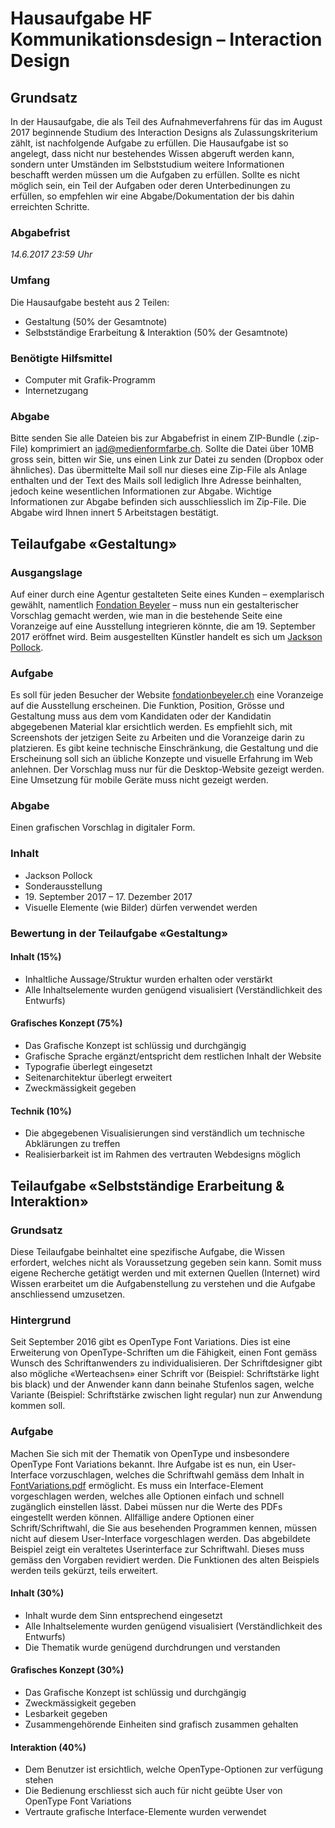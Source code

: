 # Hausaufgabe HF Kommunikationsdesign – Interaction Design 


## Grundsatz
In der Hausaufgabe, die als Teil des Aufnahmeverfahrens für das im August 2017 beginnende Studium des Interaction Designs als Zulassungskriterium zählt, ist nachfolgende Aufgabe zu erfüllen.
Die Hausaufgabe ist so angelegt, dass nicht nur bestehendes Wissen abgeruft werden kann, sondern unter Umständen im Selbststudium weitere Informationen beschafft werden müssen um die Aufgaben zu erfüllen. 
Sollte es nicht möglich sein, ein Teil der Aufgaben oder deren Unterbedinungen zu erfüllen, so empfehlen wir eine Abgabe/Dokumentation der bis dahin erreichten Schritte. 

### Abgabefrist
*14.6.2017 23:59 Uhr* 

### Umfang
Die Hausaufgabe besteht aus 2 Teilen:

* Gestaltung (50% der Gesamtnote)
* Selbstständige Erarbeitung & Interaktion (50% der Gesamtnote)

### Benötigte Hilfsmittel
* Computer mit Grafik-Programm
* Internetzugang

### Abgabe
Bitte senden Sie alle Dateien bis zur Abgabefrist in einem ZIP-Bundle (.zip-File) komprimiert an iad@medienformfarbe.ch. Sollte die Datei über 10MB gross sein, bitten wir Sie, uns einen Link zur Datei zu senden (Dropbox oder ähnliches). Das übermittelte Mail soll nur dieses eine Zip-File als Anlage enthalten und der Text des Mails soll lediglich Ihre Adresse beinhalten, jedoch keine wesentlichen Informationen zur Abgabe. Wichtige Informationen zur Abgabe befinden sich ausschliesslich im Zip-File. Die Abgabe wird Ihnen innert 5 Arbeitstagen bestätigt. 


## Teilaufgabe «Gestaltung»

### Ausgangslage
Auf einer durch eine Agentur gestalteten Seite eines Kunden – exemplarisch gewählt, namentlich [Fondation Beyeler](https://www.fondationbeyeler.ch/) – muss nun ein gestalterischer Vorschlag gemacht werden, wie man in die bestehende Seite eine Voranzeige auf eine Ausstellung integrieren könnte, die am 19. September 2017 eröffnet wird. Beim ausgestellten Künstler handelt es sich um [Jackson Pollock](https://de.wikipedia.org/wiki/Jackson_Pollock).

### Aufgabe
Es soll für jeden Besucher der Website [fondationbeyeler.ch](https://www.fondationbeyeler.ch/) eine Voranzeige auf die Ausstellung erscheinen. Die Funktion, Position, Grösse und Gestaltung muss aus dem vom Kandidaten oder der Kandidatin abgegebenen Material klar ersichtlich werden. Es empfiehlt sich, mit Screenshots der jetzigen Seite zu Arbeiten und die Voranzeige darin zu platzieren. Es gibt keine technische Einschränkung, die Gestaltung und die Erscheinung soll sich an übliche Konzepte und visuelle Erfahrung im Web anlehnen. Der Vorschlag muss nur für die Desktop-Website gezeigt werden. Eine Umsetzung für mobile Geräte muss nicht gezeigt werden. 

### Abgabe
Einen grafischen Vorschlag in digitaler Form. 

### Inhalt
* Jackson Pollock
* Sonderausstellung
* 19\. September 2017 – 17. Dezember 2017
* Visuelle Elemente (wie Bilder) dürfen verwendet werden

### Bewertung in der Teilaufgabe «Gestaltung»
#### Inhalt (15%)
* Inhaltliche Aussage/Struktur wurden erhalten oder verstärkt
* Alle Inhaltselemente wurden genügend visualisiert (Verständlichkeit des Entwurfs)

#### Grafisches Konzept (75%)
* Das Grafische Konzept ist schlüssig und durchgängig
* Grafische Sprache ergänzt/entspricht dem restlichen Inhalt der Website
* Typografie überlegt eingesetzt
* Seitenarchitektur überlegt erweitert
* Zweckmässigkeit gegeben

#### Technik (10%)
* Die abgegebenen Visualisierungen sind verständlich um technische Abklärungen zu treffen
* Realisierbarkeit ist im Rahmen des vertrauten Webdesigns möglich



## Teilaufgabe «Selbstständige Erarbeitung & Interaktion»

### Grundsatz
Diese Teilaufgabe beinhaltet eine spezifische Aufgabe, die Wissen erfordert, welches nicht als Voraussetzung gegeben sein kann. Somit muss eigene Recherche getätigt werden und mit externen Quellen (Internet) wird Wissen erarbeitet um die Aufgabenstellung zu verstehen und die Aufgabe anschliessend umzusetzen.

### Hintergrund
Seit September 2016 gibt es OpenType Font Variations. Dies ist eine Erweiterung von OpenType-Schriften um die Fähigkeit, einen Font gemäss Wunsch des Schriftanwenders zu individualisieren. Der Schriftdesigner gibt also mögliche «Werteachsen» einer Schrift vor (Beispiel: Schriftstärke light bis black) und der Anwender kann dann beinahe Stufenlos sagen, welche Variante (Beispiel: Schriftstärke zwischen light regular) nun zur Anwendung kommen soll.

### Aufgabe
Machen Sie sich mit der Thematik von OpenType und insbesondere OpenType Font Variations bekannt. 
Ihre Aufgabe ist es nun, ein User-Interface vorzuschlagen, welches die Schriftwahl gemäss dem Inhalt in [FontVariations.pdf](https://github.com/logrinto/IAD2017/blob/newRevision/FontVariations.pdf) ermöglicht. 
Es muss ein Interface-Element vorgeschlagen werden, welches alle Optionen einfach und schnell zugänglich einstellen lässt. Dabei müssen nur die Werte des PDFs eingestellt werden können. Allfällige andere Optionen einer Schrift/Schriftwahl, die Sie aus besehenden Programmen kennen, müssen nicht auf diesem User-Interface vorgeschlagen werden. 
Das abgebildete Beispiel zeigt ein veraltetes Userinterface zur Schriftwahl. Dieses muss gemäss den Vorgaben revidiert werden. Die Funktionen des alten Beispiels werden teils gekürzt, teils erweitert. 


#### Inhalt (30%)
* Inhalt wurde dem Sinn entsprechend eingesetzt
* Alle Inhaltselemente wurden genügend visualisiert (Verständlichkeit des Entwurfs)
* Die Thematik wurde genügend durchdrungen und verstanden

#### Grafisches Konzept (30%)
* Das Grafische Konzept ist schlüssig und durchgängig
* Zweckmässigkeit gegeben
* Lesbarkeit gegeben
* Zusammengehörende Einheiten sind grafisch zusammen gehalten

#### Interaktion (40%)
* Dem Benutzer ist ersichtlich, welche OpenType-Optionen zur verfügung stehen
* Die Bedienung erschliesst sich auch für nicht geübte User von OpenType Font Variations
* Vertraute grafische Interface-Elemente wurden verwendet


